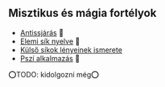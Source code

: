 ## Misztikus és mágia fortélyok

<!-- tag: misztikus__fortely -->

- [Antissjárás](fortelyok.misztikus/antissjaras.md) 🔺
- [Elemi sík nyelve](fortelyok.misztikus/elemi_sik_nyelve.md) 🔺
- [Külső síkok lényeinek ismerete](fortelyok.misztikus/kulso_sikok_lenyeinek_ismerete.md)
- [Pszí alkalmazás](fortelyok.misztikus/pszi_alkalmazas.md) 🔺

⭕TODO: kidolgozni még⭕
